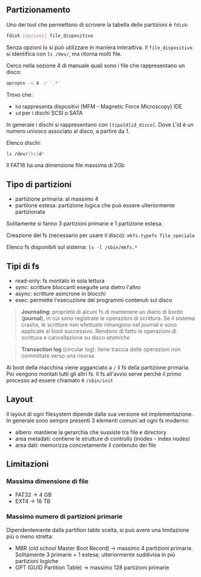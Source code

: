 ## Partizionamento
Uno dei tool che permettono di scrivere la tabella delle partizioni è `fdisk`:
```bash
fdisk [opzioni] file_dispositivo
```

Senza opzioni lo si può utilizzare in maniera interattiva.
Il `file_dispositivo` si identifica con `ls /dev/`, ma ritorna molti file.

Cerco nella sezione 4 di manuale quali sono i file che rappresentano un disco:
```bash
apropos -s 4 -r '.*'
```

Trovo che:
- `hd` rappresenta dispositivi (MFM - Magnetic Force Microscopy) IDE
- `sd` per i dischi SCSI o SATA

In generale i dischi si rappresentano con `[tipo]d[id_disco]`. Dove L'id è un numero univoco associato al disco, a partire da 1.

Elenco dischi:
```bash
ls /dev/[hs]d*
```

Il FAT16 ha una dimensione file massima di 2Gb

## Tipo di partizioni
- partizione primaria: al massimo 4
- partiione estesa: partizione logica che può essere ulteriormente partizionata

Solitamente si fanno 3 partizioni primarie e 1 partizione estesa.

Creazione del fs (necessario per usare il disco): `mkfs.typefs file_speciale`

Elenco fs disponibili sul sistema: `ls -l /sbin/mkfs.*`

## Tipi di fs
- read-only: fs montato in sola lettura
- sync: scritture bloccanti eseguite una dietro l'altro
- async: scritture asincrone in blocchi
- exec: permette l'esecuzione dei programmi contenuti sul disco

> **Journaling**: proprietà di alcuni fs di mantenere un diario di bordo (**journal**), in cui sono registrate le operazioni di scrittura. Se il sistema crasha, le scritture non efettuate rimangono nel journal e sono applicate al boot successivo. Rendono di fatto le operazioni di scrittura e cancellazione su disco *atomiche*

> **Transaction log** (circular log): tiene traccia delle operazioni non committate verso una risorsa

Al boot della macchina viene agganciato a `/` il fs della partizione primaria. Poi vengono montati tutti gli altri fs. Il fs all'avvio serve perchè il primo processo ad essere chiamato è `/sbin/init`

## Layout
Il layout di ogni filesystem dipende dalla sua versione ed implementazione. In generale sono sempre presenti 3 elementi comuni ad ogni fs moderno:
- albero: mantiene la gerarchia che sussiste tra file e directory
- area metadati: contiene le strutture di controllo (inodes - index nodes)
- area dati: memorizza concretamente il contenuto dei file

## Limitazioni
### Massima dimensione di file
- FAT32 -> 4 GB
- EXT4 -> 16 TB
### Massimo numero di partizioni primarie
Dipendentemente dalla partition table scelta, si può avere una limitazione più o meno stretta:
- MBR (old school Master Boot Record) -> massimo 4 partizioni primarie. Solitamente 3 primarie + 1 estesa, ulteriormente suddivisa in più partizioni logiche
- GPT (GUID Partition Table) -> massimo 128 partizioni primarie